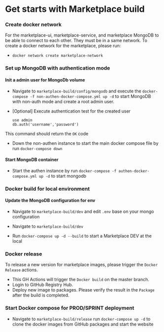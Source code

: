 # Get starts with Marketplace build

### Create docker network
For the marketplace-ui, marketplace-service, and marketplace MongoDB to be able to connect to each other. They must be in a same network.
To create a docker network for the marketplace, please run:

* ``docker network create marketplace-network``

### Set up MongoDB with authentication mode
#### Init a admin user for MongoDb volume
* Navigate to ``marketplace-build/config/mongodb`` and execute the ``docker-compose -f non-authen-docker-compose.yml up -d`` to start MongoDB with non-auth mode and create a root admin user.

* [Optional] Execute authentication test for the created user
  ```
  use admin
  db.auth('username','password')
  ```
This command should return the ``OK`` code

* Down the non-authen instance to start the main docker compose file by run ``docker-compose down``

#### Start MongoDB container

* Start the authen instance by run ``docker-compose -f authen-docker-compose.yml up -d`` to start mongodb

### Docker build for local environment
#### Update the MongoDB configuration for env
* Navigate to ``marketplace-build/dev`` and edit ``.env`` base on your mongo configuration

* Navigate to ``marketplace-build/dev``

* Run ``docker-compose up -d --build`` to start a Marketplace DEV at the local

### Docker release
To release a new version for marketplace images, please trigger the ``Docker Release`` actions.
* This GH Actions will trigger the ``Docker build`` on the master branch.
* Login to GitHub Registry Hub.
* Deploy new image to packages.
Please verify the result in the ``Package`` after the build is completed.

### Start Docker compose for PROD/SPRINT deployment
* Navigate to ``marketplace-build/release`` run ``docker-compose up -d`` to clone the docker images from GitHub packages and start the website
